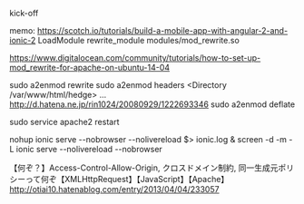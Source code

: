kick-off

memo:
https://scotch.io/tutorials/build-a-mobile-app-with-angular-2-and-ionic-2
LoadModule rewrite_module modules/mod_rewrite.so

https://www.digitalocean.com/community/tutorials/how-to-set-up-mod_rewrite-for-apache-on-ubuntu-14-04

sudo a2enmod rewrite
sudo a2enmod headers <Directory /var/www/html/hedge> ... </Directory>
http://d.hatena.ne.jp/rin1024/20080929/1222693346
sudo a2enmod deflate

sudo service apache2 restart

nohup ionic serve --nobrowser --nolivereload $> ionic.log &
screen -d -m -L ionic serve --nolivereload --nobrowser

【何ぞ？】Access-Control-Allow-Origin, クロスドメイン制約, 同一生成元ポリシーって何ぞ【XMLHttpRequest】【JavaScript】【Apache】
http://otiai10.hatenablog.com/entry/2013/04/04/233057
